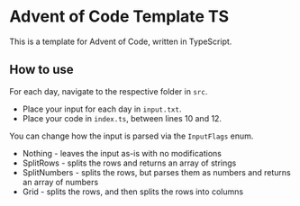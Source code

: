 # Advent of Code Template TS

This is a template for Advent of Code, written in TypeScript.

## How to use

For each day, navigate to the respective folder in `src`.
* Place your input for each day in `input.txt`.
* Place your code in `index.ts`, between lines 10 and 12.

You can change how the input is parsed via the `InputFlags` enum.
* Nothing - leaves the input as-is with no modifications
* SplitRows - splits the rows and returns an array of strings
* SplitNumbers - splits the rows, but parses them as numbers and returns an array of numbers
* Grid - splits the rows, and then splits the rows into columns

